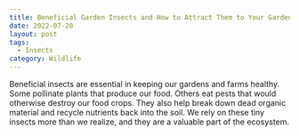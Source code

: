 ```yaml
---
title: Beneficial Garden Insects and How to Attract Them to Your Garden
date: 2022-07-20
layout: post
tags:
  - Insects
category: Wildlife
---
```


Beneficial insects are essential in keeping our gardens and farms healthy.
Some pollinate plants that produce our food. Others eat pests that would otherwise destroy our food crops. They also help break down dead organic material and recycle nutrients back into the soil.
We rely on these tiny insects more than we realize, and they are a valuable part of the ecosystem.
